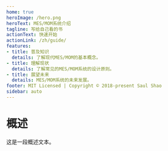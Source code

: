 ```yaml
---
home: true
heroImage: /hero.png
heroText: MES/MOM系统介绍
tagline: 写给自己看的书
actionText: 快速开始
actionLink: /zh/guide/
features:
- title: 普及知识
  details: 了解现代MES/MOM的基本概念。
- title: 理解现状
  details: 了解常见的MES/MOM系统的设计原则。
- title: 展望未来
  details: MES/MOM系统的未来发展。
footer: MIT Licensed | Copyright © 2018-present Saul Shao
sidebar: auto
---
```

# 概述
这是一段概述文本。